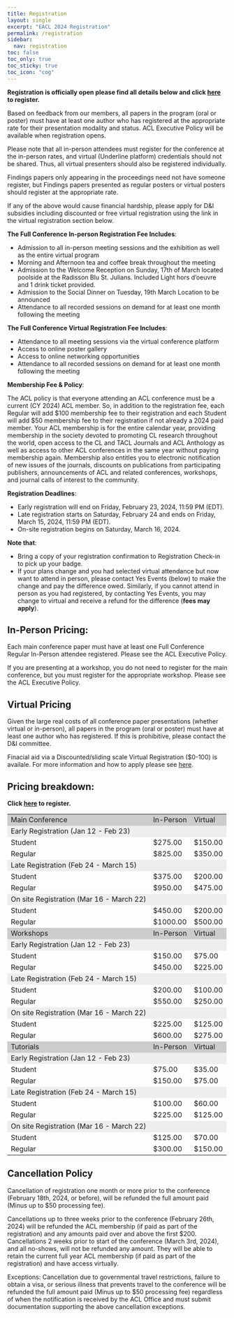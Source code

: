 ```yaml
---
title: Registration
layout: single
excerpt: "EACL 2024 Registration"
permalink: /registration
sidebar:
  nav: registration
toc: false
toc_only: true
toc_sticky: true
toc_icon: "cog"
---
```


<b>Registration is officially open please find all details below and click <a href="https://acl.swoogo.com/EACL2024">here</a> to register.</b><br>

Based on feedback from our members, all papers in the program (oral or poster) must have at least one author who has registered at the appropriate rate for their presentation modality and status. ACL Executive Policy will be available when registration opens.

Please note that all in-person attendees must register for the conference at the in-person rates, and virtual (Underline platform) credentials should not be shared. Thus, all virtual presenters should also be registered individually. 

Findings papers only appearing in the proceedings need not have someone register, but Findings papers presented as regular posters or virtual posters should register at the appropriate rate.

If any of the above would cause financial hardship, please apply for D&I subsidies including discounted or free virtual registration using the link in the virtual registration section below.

<b>The Full Conference In-person Registration Fee Includes</b>:
- Admission to all in-person meeting sessions and the exhibition as well as the entire virtual program
- Morning and Afternoon tea and coffee break throughout the meeting 
- Admission to the Welcome Reception on Sunday, 17th of March located poolside at the Radisson Blu St. Julians. Included Light hors d’oeuvre and 1 drink ticket provided.
- Admission to the Social Dinner on Tuesday, 19th March Location to be announced
- Attendance to all recorded sessions on demand for at least one month following the meeting

<b>The Full Conference Virtual Registration Fee Includes</b>:
- Attendance to all meeting sessions via the virtual conference platform
- Access to online poster gallery
- Access to online networking opportunities
- Attendance to all recorded sessions on demand for at least one month following the meeting

<b>Membership Fee & Policy</b>:

The ACL policy is that everyone attending an ACL conference must be a current (CY 2024) ACL member. So, in addition to the registration fee, each Regular will add $100 membership fee to their registration and each Student will add $50 membership fee to their registration if not already a 2024 paid member. Your ACL membership is for the entire calendar year, providing membership in the society devoted to promoting CL research throughout the world, open access to the CL and TACL Journals and ACL Anthology as well as access to other ACL conferences in the same year without paying membership again. Membership also entitles you to electronic notification of new issues of the journals, discounts on publications from participating publishers, announcements of ACL and related conferences, workshops, and journal calls of interest to the community.

<b>Registration Deadlines</b>:
- Early registration will end on Friday, February 23, 2024, 11:59 PM (EDT).
- Late registration starts on Saturday, February 24 and ends on Friday, March 15, 2024, 11:59 PM (EDT).
- On-site registration begins on Saturday, March 16, 2024.

<b>Note that</b>:
- Bring a copy of your registration confirmation to Registration Check-in to pick up your badge.
- If your plans change and you had selected virtual attendance but now want to attend in person, please contact Yes Events (below) to make the change and pay the difference owed. Similarly, if you cannot attend in person as you had registered, by contacting Yes Events, you may change to virtual and receive a refund for the difference (<b>fees may apply</b>).

## In-Person Pricing:

Each main conference paper must have at least one Full Conference Regular In-Person attendee registered. Please see the ACL Executive Policy.  

If you are presenting at a workshop, you do not need to register for the main conference, but you must register for the appropriate workshop. Please see the ACL Executive Policy. 

## Virtual Pricing

Given the large real costs of all conference paper presentations (whether virtual or in-person), all papers in the program (oral or poster) must have at least one author who has registered. If this is prohibitive, please contact the D&I committee.

Finacial aid via a Discounted/sliding scale Virtual Registration ($0-100) is availale. For more information and how to apply please see  <a href="https://2024.eacl.org/virtualdiscounts">here</a>.


## Pricing breakdown:


<b>Click <a href="https://acl.swoogo.com/EACL2024">here</a> to register.</b><br>

<table>

  <tr style="background-color:#cccccc">
   <td nowrap="nowrap" style="vertical-align: top;">
        Main Conference
   </td> 
   <td>
        In-Person
   </td>
   <td>
        Virtual
   </td>
  </tr>

  <tr style="background-color:#eeeeee;"> 
   <td nowrap="nowrap" style="vertical-align: top;">
      Early Registration (Jan 12 - Feb 23)
   </td> 
   <td>
   </td>
   <td>
   </td>
  </tr>
  <tr>
   <td> 
      Student 
   </td>
   <td> 
      $275.00
   </td>
   <td> 
      $150.00
   </td>
  </tr>
  <tr>
  <td> 
    Regular
  </td>
   <td> 
    $825.00
   </td>
   <td> 
    $350.00
   </td>
  </tr>

  
  <tr style="background-color:#eeeeee;"> 
   <td nowrap="nowrap" style="vertical-align: top; ">
      Late Registration (Feb 24 - March 15)
   </td> 
   <td>
   </td>
   <td>
   </td>
  </tr>
  <tr>
   <td> 
      Student 
   </td>
   <td> 
      $375.00
   </td>
   <td> 
      $200.00
   </td>
  </tr>
  <tr>
  <td> 
    Regular
  </td>
   <td> 
    $950.00
   </td>
   <td> 
    $475.00
   </td>
  </tr>

 
  <tr style="background-color:#eeeeee;"> 
   <td nowrap="nowrap" style="vertical-align: top;">
      On site Registration (Mar 16 - March 22)
   </td> 
   <td>
   </td>
   <td>
   </td>
  </tr>
  <tr>
   <td> 
      Student 
   </td>
   <td> 
      $450.00
   </td>
   <td> 
      $200.00
   </td>
  </tr>
  <tr>
  <td> 
    Regular
  </td>
   <td> 
    $1000.00
   </td>
   <td> 
    $500.00
   </td>
  </tr>


  <tr style="background-color:#cccccc">
   <td nowrap="nowrap" style="vertical-align: top;">
        Workshops    
   </td> 
   <td>
        In-Person
   </td>
   <td>
        Virtual
   </td>
  </tr>

  
  <tr style="background-color:#eeeeee;"> 
   <td nowrap="nowrap" style="vertical-align: top; ">
      Early Registration (Jan 12 - Feb 23)
   </td> 
   <td>
   </td>
   <td>
   </td>
  </tr>
  <tr>
   <td> 
      Student 
   </td>
   <td> 
      $150.00
   </td>
   <td> 
      $75.00
   </td>
  </tr>
  <tr>
  <td> 
    Regular
  </td>
   <td> 
    $450.00
   </td>
   <td> 
    $225.00
   </td>
  </tr>

  <tr style="background-color:#eeeeee;"> 
   <td nowrap="nowrap" style="vertical-align: top;">
      Late Registration (Feb 24 - March 15)
   </td> 
   <td>
   </td>
   <td>
   </td>
  </tr>
  <tr>
   <td> 
      Student 
   </td>
   <td> 
      $200.00
   </td>
   <td> 
      $100.00
   </td>
  </tr>
  <tr>
  <td> 
    Regular
  </td>
   <td> 
    $550.00
   </td>
   <td> 
    $250.00
   </td>
  </tr>

  <tr style="background-color:#eeeeee;"> 
   <td nowrap="nowrap" style="vertical-align: top;">
      On site Registration (Mar 16 - March 22)
   </td> 
   <td>
   </td>
   <td>
   </td>
  </tr>
  <tr>
   <td> 
      Student 
   </td>
   <td> 
      $225.00
   </td>
   <td> 
      $125.00
   </td>
  </tr>
  <tr>
  <td> 
    Regular
  </td>
   <td> 
    $600.00
   </td>
   <td> 
    $275.00
   </td>
  </tr>




  <tr style="background-color:#cccccc">
   <td nowrap="nowrap" style="vertical-align: top;">
        Tutorials
   </td> 
   <td>
        In-Person
   </td>
   <td>
        Virtual
   </td>
  </tr>

  <tr style="background-color:#eeeeee;"> 
   <td nowrap="nowrap" style="vertical-align: top;">
      Early Registration (Jan 12 - Feb 23)
   </td> 
   <td>
   </td>
   <td>
   </td>
  </tr>
  <tr>
   <td> 
      Student 
   </td>
   <td> 
      $75.00
   </td>
   <td> 
      $35.00
   </td>
  </tr>
  <tr>
  <td> 
    Regular
  </td>
   <td> 
    $150.00
   </td>
   <td> 
    $75.00
   </td>
  </tr>

  <tr style="background-color:#eeeeee;"> 
   <td nowrap="nowrap" style="vertical-align: top;">
      Late Registration (Feb 24 - March 15)
   </td> 
   <td>
   </td>
   <td>
   </td>
  </tr>
  <tr>
   <td> 
      Student 
   </td>
   <td> 
      $100.00
   </td>
   <td> 
      $60.00
   </td>
  </tr>
  <tr>
  <td> 
    Regular
  </td>
   <td> 
    $225.00
   </td>
   <td> 
    $125.00
   </td>
  </tr>

  <tr style="background-color:#eeeeee;"> 
   <td nowrap="nowrap" style="vertical-align: top;">
      On site Registration (Mar 16 - March 22)
   </td> 
   <td>
   </td>
   <td>
   </td>
  </tr>
  <tr>
   <td> 
      Student 
   </td>
   <td> 
      $125.00
   </td>
   <td> 
      $70.00
   </td>
  </tr>
  <tr>
  <td> 
    Regular
  </td>
   <td> 
    $300.00
   </td>
   <td> 
    $150.00
   </td>
  </tr>







</table>



## Cancellation Policy

Cancellation of registration one month or more prior to the conference (February 18th, 2024, or before), will be refunded the full amount paid (Minus up to $50 processing fee).

Cancellations up to three weeks prior to the conference (February 26th, 2024) will be refunded the ACL membership (if paid as part of the registration) and any amounts paid over and above the first $200. Cancellations 2 weeks prior to start of the conference (March 3rd, 2024), and all no-shows, will not be refunded any amount. They will be able to retain the current full year ACL membership (if paid as part of the registration) and have access virtually.

Exceptions: Cancellation due to governmental travel restrictions, failure to obtain a visa, or serious illness that prevents travel to the conference will be refunded the full amount paid (Minus up to $50 processing fee) regardless of when the notification is received by the ACL Office and must submit documentation supporting the above cancellation exceptions.
